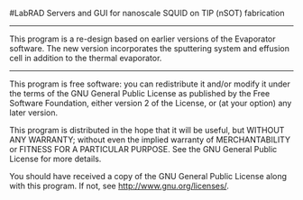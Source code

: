 #LabRAD Servers and GUI for nanoscale SQUID on TIP (nSOT) fabrication

***

This program is a re-design based on earlier versions of the Evaporator software. The new
version incorporates the sputtering system and effusion cell in addition to the thermal
evaporator.

***

This program is free software: you can redistribute it and/or modify
it under the terms of the GNU General Public License as published by
the Free Software Foundation, either version 2 of the License, or
(at your option) any later version.

This program is distributed in the hope that it will be useful,
but WITHOUT ANY WARRANTY; without even the implied warranty of
MERCHANTABILITY or FITNESS FOR A PARTICULAR PURPOSE.  See the
GNU General Public License for more details.

You should have received a copy of the GNU General Public License
along with this program.  If not, see <http://www.gnu.org/licenses/>.
